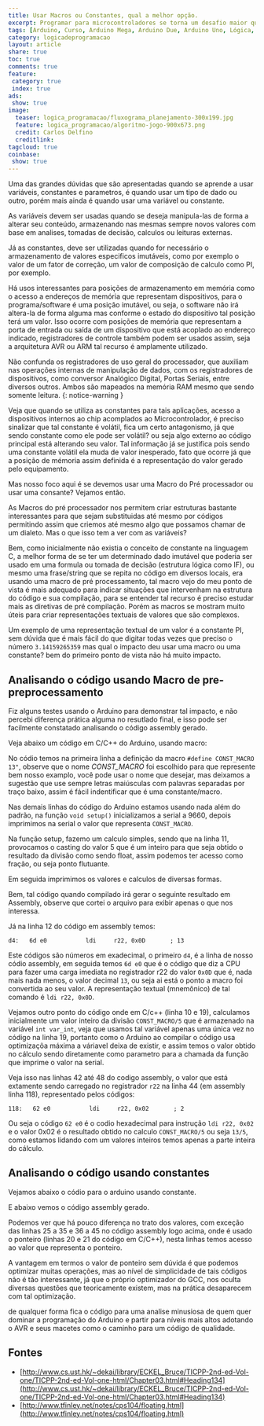 ```yaml
---
title: Usar Macros ou Constantes, qual a melhor opção.
excerpt: Programar para microcontroladores se torna um desafio maior quando a densidade de informações a serem manipuladas (variaveis e constantes) se torna grande, então alguns valores em especiais aqueles que são constantes precisam ser bem alocados para que não se disperdice nenhum espaço.
tags: [Arduino, Curso, Arduino Mega, Arduino Due, Arduino Uno, Lógica, Programação, Algoritimos, Estrutura de Dados, Assembly, AVR, ATMega, ATTiny, ARM, Ementa, C, C++, C/C++, Variáveis, Constantes, Macros, Volateis, PROGMEN, Mémoria de Programa, Memória Flash, Mémoria RAM, SRAM, RAM, Optimização]
category: logicadeprogramacao
layout: article
share: true
toc: true
comments: true
feature:
 category: true
 index: true
ads: 
 show: true
image:
  teaser: logica_programacao/fluxograma_planejamento-300x199.jpg
  feature: logica_programacao/algoritmo-jogo-900x673.png
  credit: Carlos Delfino 
  creditlink: 
tagcloud: true
coinbase:
 show: true
---
```


Uma das grandes dúvidas que são apresentadas quando se aprende a usar
variáveis, constantes e parametros, é quando usar um tipo de dado ou 
outro, porém mais ainda é quando usar uma variável ou constante.

As variáveis devem ser usadas quando se deseja manipula-las de forma a
alterar seu conteúdo, armazenando nas mesmas sempre novos valores com 
base em analises, tomadas de decisão, calculos ou leituras externas.

Já as constantes, deve ser utilizadas quando for necessário o armazenamento
de valores especificos imutáveis, como por exemplo o valor de um fator
de correção, um valor de composição de calculo como PI, por exemplo.

Há usos interessantes para posições de armazenamento em memória como o 
acesso a endereços de memória que representam dispositivos, para o programa/software
é uma posição imutável, ou seja, o software não irá altera-la de forma alguma
mas conforme o estado do dispositivo tal posição terá um valor. Isso
ocorre com posições de memória que representam a porta de entrada ou 
saída de um dispositivo que está acoplado ao endereço indicado, registradores
de controle também podem ser usados assim, seja a arquitetura AVR ou ARM
tal recurso é amplamente utilizado.

Não confunda os registradores de uso geral do processador, que auxiliam 
nas operações internas de manipulação de dados, com os registradores de 
dispositivos, como conversor Analógico Digital, Portas Seriais, entre 
diversos outros. Ambos são mapeados na memória RAM mesmo que sendo somente 
leitura.
{: notice-warning }

Veja que quando se utiliza as constantes para tais aplicações, acesso a 
dispositivos internos ao chip acomplados ao Microcontrolador, é preciso
sinalizar que tal constante é volátil, fica um certo antagonismo, já que
sendo constante como ele pode ser volátil? ou seja algo externo ao código
principal está alterando seu valor. Tal informação já se justifica pois 
sendo uma constante volátil ela muda de valor inesperado, fato que ocorre
já que a posição de mémoria assim definida é a representação do valor gerado
pelo equipamento.

Mas nosso foco aqui é se devemos usar uma Macro do Pré processador ou usar uma consante?
Vejamos então.

As Macros do pré processador nos permitem criar estruturas bastante interessantes
para que sejam substituidas até mesmo por códigos permitindo assim que
criemos até mesmo algo que possamos chamar de um dialeto. Mas o que isso tem a ver
com as variáveis?

Bem, como inicialmente não existia o conceito de constante na linguagem C, a melhor
forma de se ter um determinado dado imutável que poderia ser usado em uma 
formula ou tomada de decisão (estrutura lógica como IF), ou mesmo uma frase/string
que se repita no código em diversos locais, era usando uma macro de pré processamento,
tal macro vejo do meu ponto de vista é mais adequado para indicar situações que
intervenham na estrutura do código e sua compilação, para se entender tal
recurso é preciso estudar mais as diretivas de pré compilação. Porém as macros
se mostram muito úteis para criar representações textuais de valores que são complexos.

Um exemplo de uma representação textual de um valor é a constante PI, sem dúvida 
que é mais fácil do que digitar todas vezes que preciso o número `3.14159265359`
mas qual o impacto deu usar uma macro ou uma constante? bem do primeiro ponto de 
vista não há muito impacto.

## Analisando o código usando Macro de pre-preprocessamento

Fiz alguns testes usando o Arduino para demonstrar tal impacto, e não percebi 
diferença prática alguma no resutlado final, e isso pode ser facilmente constatado
analisando o código assembly gerado.
 
Veja abaixo um código em C/C++ do Arduino, usando macro:

<script src="http://pastebin.com/embed_js.php?i=RVS9XBdF"></script>

No códio temos na primeira linha a definição da macro
`#define CONST_MACRO 13"`, observe que o nome *CONST_MACRO* foi escolhido
para que represente bem nosso examplo, você pode usar o nome que desejar,
mas deixamos a sugestão que use sempre letras maiúsculas com palavras
separadas por traço baixo, assim é fácil indentificar que é uma constante/macro.

Nas demais linhas do código do Arduino estamos usando nada além do padrão,
na função `void setup()` inicializamos a serial a 9660, depois imprimimos
na serial o valor que representa `CONST_MACRO`.

Na função setup, fazemo um calculo simples, sendo que na linha 11, provocamos
o casting do valor 5 que é um inteiro para que seja obtido o resultado da 
divisão como sendo float, assim podemos ter acesso como fração, ou seja
ponto flutuante.

Em seguida imprimimos os valores e calculos de diversas formas.

Bem, tal código quando compilado irá gerar o seguinte resultado em Assembly, 
observe que cortei o arquivo para exibir apenas o que nos interessa.
 
<script src="http://pastebin.com/embed_js.php?i=JnYccFNt"></script>

Já na linha 12 do código em assembly temos:

`d4:   6d e0           ldi     r22, 0x0D       ; 13`

Este códigos são números em exadecimal, o primeiro `d4`, é a linha
de nosso códio assembly, em seguida temos `6d e0` que é o código que
diz a CPU para fazer uma carga imediata no registrador r22 do valor 
`0x0D` que é, nada mais nada menos, o valor decimal `13`, ou seja
ai está o ponto a macro foi convertida ao seu valor. A representação 
textual (mnemônico) de tal comando é `ldi r22, 0x0D`.

Vejamos outro ponto do código onde em C/c++ (linha 10 e 19), calculamos
inicialmente um valor inteiro da divisão `CONST_MACRO/5` que é armazenado
na variável `int var_int`, veja que usamos tal variável apenas uma única
vez no código na linha 19, portanto como o Arduino ao compilar o código
usa optimizaçõa máxima a váriavel deixa de existir, e assim temos o valor
obtido no cálculo sendo diretamente como parametro para a chamada da função
que imprime o valor na serial.

Veja isso nas linhas 42 até 48 do codigo assembly, o valor que está extamente 
sendo carregado no registrador `r22` na linha 44 (em assembly linha 118), 
representado pelos códigos: 

`118:   62 e0           ldi     r22, 0x02       ; 2` 

Ou seja o código `62 e0` é o codio hexadecimal para instrução `ldi r22, 0x02`
e o valor 0x02 é o resultado obtido no calculo `CONST_MACRO/5` ou seja 
`13/5`, como estamos lidando com um valores inteiros temos apenas a parte 
inteira do cálculo.

## Analisando o código usando constantes

Vejamos abaixo o códio para o arduino usando constante.

<script src="http://pastebin.com/embed_js.php?i=TZ1ZDZwh"></script>

E abaixo vemos o código assembly gerado.

<script src="http://pastebin.com/embed_js.php?i=EhX9y71e"></script>

Podemos ver que há pouco diferença no trato dos valores, 
com exceção das linhas 25 a 35 e 36 a 45 no código assembly logo 
acima, onde é usado o ponteiro (linhas 20 e 21 do código em C/C++), 
nesta linhas temos acesso ao valor que representa o ponteiro.

A vantagem em termos o valor de ponteiro sem dúvida é que podemos
optimizar muitas operações, mas ao nível de simplicidade de tais códigos
não é tão interessante, já que o próprio optimizador do GCC, nos
oculta diversas questões que teoricamente existem, mas na prática
desaparecem com tal optimização.

de qualquer forma fica o código para uma analise minusiosa de quem
quer dominar a programação do Arduino e partir para níveis mais altos
adotando o AVR e seus macetes como o caminho para um código de qualidade.
 

## Fontes
 
 * [http://www.cs.ust.hk/~dekai/library/ECKEL_Bruce/TICPP-2nd-ed-Vol-one/TICPP-2nd-ed-Vol-one-html/Chapter03.html#Heading134](http://www.cs.ust.hk/~dekai/library/ECKEL_Bruce/TICPP-2nd-ed-Vol-one/TICPP-2nd-ed-Vol-one-html/Chapter03.html#Heading134)
 * [http://www.tfinley.net/notes/cps104/floating.html](http://www.tfinley.net/notes/cps104/floating.html) 